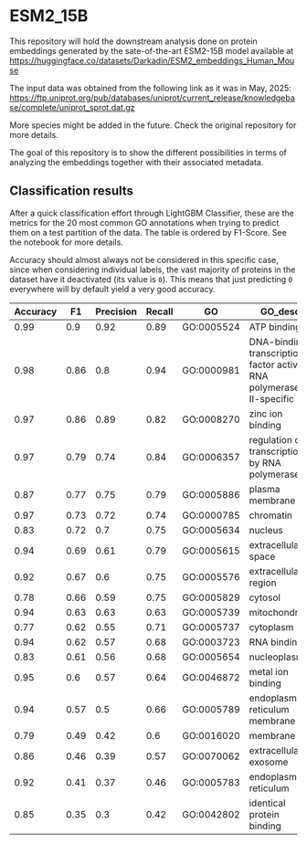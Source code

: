 # ESM2_15B

This repository will hold the downstream analysis done on protein embeddings generated by the sate-of-the-art ESM2-15B model available at https://huggingface.co/datasets/Darkadin/ESM2_embeddings_Human_Mouse

The input data was obtained from the following link as it was in May, 2025: https://ftp.uniprot.org/pub/databases/uniprot/current_release/knowledgebase/complete/uniprot_sprot.dat.gz

More species might be added in the future. Check the original repository for more details.

The goal of this repository is to show the different possibilities in terms of analyzing the embeddings together with their associated metadata.

## Classification results

After a quick classification effort through LightGBM Classifier, these are the metrics for the 20 most common GO annotations when trying to predict them on a test partition of the data. The table is ordered by F1-Score. See the notebook for more details.

Accuracy should almost always not be considered in this specific case, since when considering individual labels, the vast majority of proteins in the dataset have it deactivated (its value is ```0```). This means that just predicting ```0``` everywhere will by default yield a very good accuracy.

|Accuracy|F1  |Precision|Recall|GO        |GO_desc                                                              |
|--------|----|---------|------|----------|---------------------------------------------------------------------|
|0.99    |0.9 |0.92     |0.89  |GO:0005524|ATP binding                                                          |
|0.98    |0.86|0.8      |0.94  |GO:0000981|DNA-binding transcription factor activity, RNA polymerase II-specific|
|0.97    |0.86|0.89     |0.82  |GO:0008270|zinc ion binding                                                     |
|0.97    |0.79|0.74     |0.84  |GO:0006357|regulation of transcription by RNA polymerase II                     |
|0.87    |0.77|0.75     |0.79  |GO:0005886|plasma membrane                                                      |
|0.97    |0.73|0.72     |0.74  |GO:0000785|chromatin                                                            |
|0.83    |0.72|0.7      |0.75  |GO:0005634|nucleus                                                              |
|0.94    |0.69|0.61     |0.79  |GO:0005615|extracellular space                                                  |
|0.92    |0.67|0.6      |0.75  |GO:0005576|extracellular region                                                 |
|0.78    |0.66|0.59     |0.75  |GO:0005829|cytosol                                                              |
|0.94    |0.63|0.63     |0.63  |GO:0005739|mitochondrion                                                        |
|0.77    |0.62|0.55     |0.71  |GO:0005737|cytoplasm                                                            |
|0.94    |0.62|0.57     |0.68  |GO:0003723|RNA binding                                                          |
|0.83    |0.61|0.56     |0.68  |GO:0005654|nucleoplasm                                                          |
|0.95    |0.6 |0.57     |0.64  |GO:0046872|metal ion binding                                                    |
|0.94    |0.57|0.5      |0.66  |GO:0005789|endoplasmic reticulum membrane                                       |
|0.79    |0.49|0.42     |0.6   |GO:0016020|membrane                                                             |
|0.86    |0.46|0.39     |0.57  |GO:0070062|extracellular exosome                                                |
|0.92    |0.41|0.37     |0.46  |GO:0005783|endoplasmic reticulum                                                |
|0.85    |0.35|0.3      |0.42  |GO:0042802|identical protein binding                                            |
